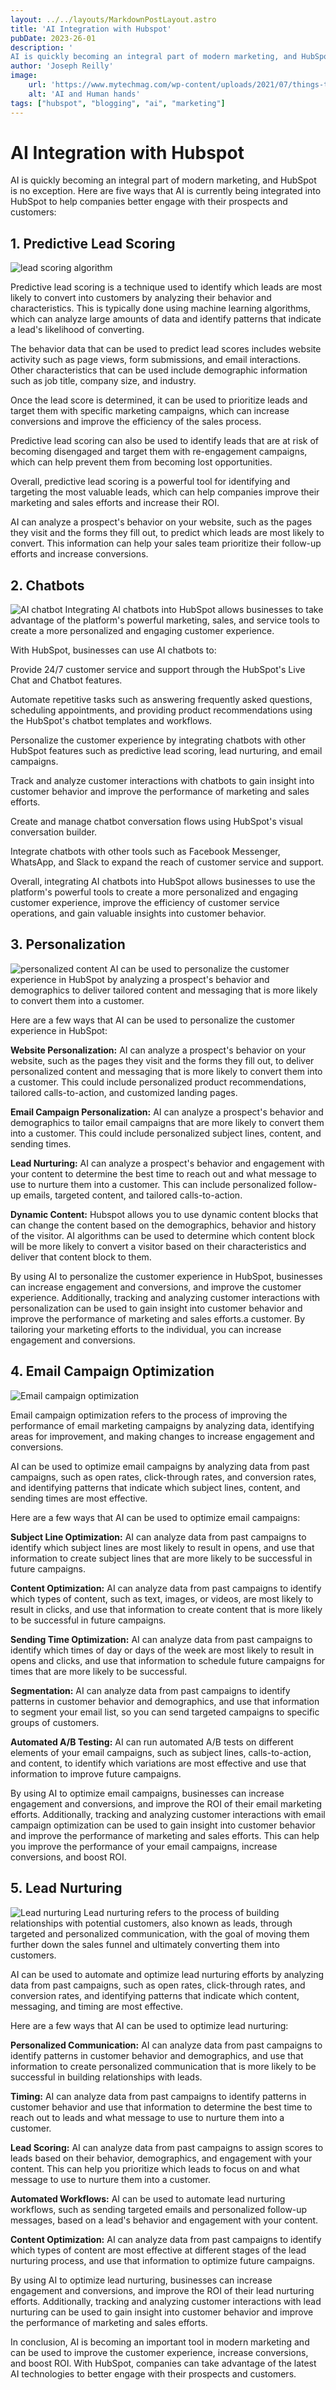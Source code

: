 ```yaml
---
layout: ../../layouts/MarkdownPostLayout.astro
title: 'AI Integration with Hubspot'
pubDate: 2023-26-01
description: '
AI is quickly becoming an integral part of modern marketing, and HubSpot is no exception. Here are five ways that AI is currently being integrated into HubSpot to help companies better engage with their prospects and customers'
author: 'Joseph Reilly'
image:
    url: 'https://www.mytechmag.com/wp-content/uploads/2021/07/things-to-know-when-considering-ai-integration-in-your-company-MTM-Blog.jpg' 
    alt: 'AI and Human hands'
tags: ["hubspot", "blogging", "ai", "marketing"]
---
```



# AI Integration with Hubspot

AI is quickly becoming an integral part of modern marketing, and HubSpot is no exception. Here are five ways that AI is currently being integrated into HubSpot to help companies better engage with their prospects and customers:

## 1. Predictive Lead Scoring

![lead scoring algorithm](https://blog.useproof.com/static/3160371d3484c5e107882e29cb5e2ed1/0bbcd/lead-scoring-model.png)

Predictive lead scoring is a technique used to identify which leads are most likely to convert into customers by analyzing their behavior and characteristics. This is typically done using machine learning algorithms, which can analyze large amounts of data and identify patterns that indicate a lead's likelihood of converting.

The behavior data that can be used to predict lead scores includes website activity such as page views, form submissions, and email interactions. Other characteristics that can be used include demographic information such as job title, company size, and industry.

Once the lead score is determined, it can be used to prioritize leads and target them with specific marketing campaigns, which can increase conversions and improve the efficiency of the sales process.

Predictive lead scoring can also be used to identify leads that are at risk of becoming disengaged and target them with re-engagement campaigns, which can help prevent them from becoming lost opportunities.

Overall, predictive lead scoring is a powerful tool for identifying and targeting the most valuable leads, which can help companies improve their marketing and sales efforts and increase their ROI.


AI can analyze a prospect's behavior on your website, such as the pages they visit and the forms they fill out, to predict which leads are most likely to convert. 
This information can help your sales team prioritize their follow-up efforts and increase conversions.

## 2. Chatbots
![AI chatbot](https://www.cloudflare.com/resources/images/slt3lc6tev37/68v8CoSpFxOD2DK24p4Qas/bfbca715777f04311044f6946f065669/what-is-a-chatbot.png)
Integrating AI chatbots into HubSpot allows businesses to take advantage of the platform's powerful marketing, sales, and service tools to create a more personalized and engaging customer experience.

With HubSpot, businesses can use AI chatbots to:

Provide 24/7 customer service and support through the HubSpot's Live Chat and Chatbot features.

Automate repetitive tasks such as answering frequently asked questions, scheduling appointments, and providing product recommendations using the HubSpot's chatbot templates and workflows.

Personalize the customer experience by integrating chatbots with other HubSpot features such as predictive lead scoring, lead nurturing, and email campaigns.

Track and analyze customer interactions with chatbots to gain insight into customer behavior and improve the performance of marketing and sales efforts.

Create and manage chatbot conversation flows using HubSpot's visual conversation builder.

Integrate chatbots with other tools such as Facebook Messenger, WhatsApp, and Slack to expand the reach of customer service and support.

Overall, integrating AI chatbots into HubSpot allows businesses to use the platform's powerful tools to create a more personalized and engaging customer experience, improve the efficiency of customer service operations, and gain valuable insights into customer behavior.


## 3. Personalization
![personalized content](https://journal.jabian.com/wp-content/uploads/2020/09/14-Marketing-Personalization-Cover-1.jpg)
AI can be used to personalize the customer experience in HubSpot by analyzing a prospect's behavior and demographics to deliver tailored content and messaging that is more likely to convert them into a customer.

Here are a few ways that AI can be used to personalize the customer experience in HubSpot:

**Website Personalization:** AI can analyze a prospect's behavior on your website, such as the pages they visit and the forms they fill out, to deliver personalized content and messaging that is more likely to convert them into a customer. This could include personalized product recommendations, tailored calls-to-action, and customized landing pages.

**Email Campaign Personalization:** AI can analyze a prospect's behavior and demographics to tailor email campaigns that are more likely to convert them into a customer. This could include personalized subject lines, content, and sending times.

**Lead Nurturing:** AI can analyze a prospect's behavior and engagement with your content to determine the best time to reach out and what message to use to nurture them into a customer. This can include personalized follow-up emails, targeted content, and tailored calls-to-action.

**Dynamic Content:** Hubspot allows you to use dynamic content blocks that can change the content based on the demographics, behavior and history of the visitor. AI algorithms can be used to determine which content block will be more likely to convert a visitor based on their characteristics and deliver that content block to them.

By using AI to personalize the customer experience in HubSpot, businesses can increase engagement and conversions, and improve the customer experience. Additionally, tracking and analyzing customer interactions with personalization can be used to gain insight into customer behavior and improve the performance of marketing and sales efforts.a customer. 
By tailoring your marketing efforts to the individual, you can increase engagement and conversions.

## 4. Email Campaign Optimization
 ![Email campaign optimization](https://www.salesforce.com/content/dam/blogs/ca/Blog%20Posts/10-Ways-to-Create-an-Email-Marketing-List-opengraph.png)

Email campaign optimization refers to the process of improving the performance of email marketing campaigns by analyzing data, identifying areas for improvement, and making changes to increase engagement and conversions.

AI can be used to optimize email campaigns by analyzing data from past campaigns, such as open rates, click-through rates, and conversion rates, and identifying patterns that indicate which subject lines, content, and sending times are most effective.

Here are a few ways that AI can be used to optimize email campaigns:

**Subject Line Optimization:** AI can analyze data from past campaigns to identify which subject lines are most likely to result in opens, and use that information to create subject lines that are more likely to be successful in future campaigns.

**Content Optimization:** AI can analyze data from past campaigns to identify which types of content, such as text, images, or videos, are most likely to result in clicks, and use that information to create content that is more likely to be successful in future campaigns.

**Sending Time Optimization:** AI can analyze data from past campaigns to identify which times of day or days of the week are most likely to result in opens and clicks, and use that information to schedule future campaigns for times that are more likely to be successful.

**Segmentation:** AI can analyze data from past campaigns to identify patterns in customer behavior and demographics, and use that information to segment your email list, so you can send targeted campaigns to specific groups of customers.

**Automated A/B Testing:** AI can run automated A/B tests on different elements of your email campaigns, such as subject lines, calls-to-action, and content, to identify which variations are most effective and use that information to improve future campaigns.

By using AI to optimize email campaigns, businesses can increase engagement and conversions, and improve the ROI of their email marketing efforts. Additionally, tracking and analyzing customer interactions with email campaign optimization can be used to gain insight into customer behavior and improve the performance of marketing and sales efforts.
This can help you improve the performance of your email campaigns, increase conversions, and boost ROI.

## 5. Lead Nurturing
![Lead nurturing](https://getgist.com/wp-content/uploads/2019/09/lead-nurturing.jpg)
Lead nurturing refers to the process of building relationships with potential customers, also known as leads, through targeted and personalized communication, with the goal of moving them further down the sales funnel and ultimately converting them into customers.

AI can be used to automate and optimize lead nurturing efforts by analyzing data from past campaigns, such as open rates, click-through rates, and conversion rates, and identifying patterns that indicate which content, messaging, and timing are most effective.

Here are a few ways that AI can be used to optimize lead nurturing:

**Personalized Communication:** AI can analyze data from past campaigns to identify patterns in customer behavior and demographics, and use that information to create personalized communication that is more likely to be successful in building relationships with leads.

**Timing:** AI can analyze data from past campaigns to identify patterns in customer behavior and use that information to determine the best time to reach out to leads and what message to use to nurture them into a customer.

**Lead Scoring:** AI can analyze data from past campaigns to assign scores to leads based on their behavior, demographics, and engagement with your content. This can help you prioritize which leads to focus on and what message to use to nurture them into a customer.

**Automated Workflows:** AI can be used to automate lead nurturing workflows, such as sending targeted emails and personalized follow-up messages, based on a lead's behavior and engagement with your content.

**Content Optimization:** AI can analyze data from past campaigns to identify which types of content are most effective at different stages of the lead nurturing process, and use that information to optimize future campaigns.

By using AI to optimize lead nurturing, businesses can increase engagement and conversions, and improve the ROI of their lead nurturing efforts. Additionally, tracking and analyzing customer interactions with lead nurturing can be used to gain insight into customer behavior and improve the performance of marketing and sales efforts.


In conclusion, AI is becoming an important tool in modern marketing and can be used to improve the customer experience, increase conversions, and boost ROI. With HubSpot, companies can take advantage of the latest AI technologies to better engage with their prospects and customers.